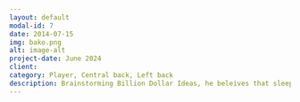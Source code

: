 ```yaml
---
layout: default
modal-id: 7
date: 2014-07-15
img: bako.png
alt: image-alt
project-date: June 2024
client: 
category: Player, Central back, Left back
description: Brainstorming Billion Dollar Ideas, he beleives that sleep is for the unambitious. He is building an empire, one class at a time.
---
```

